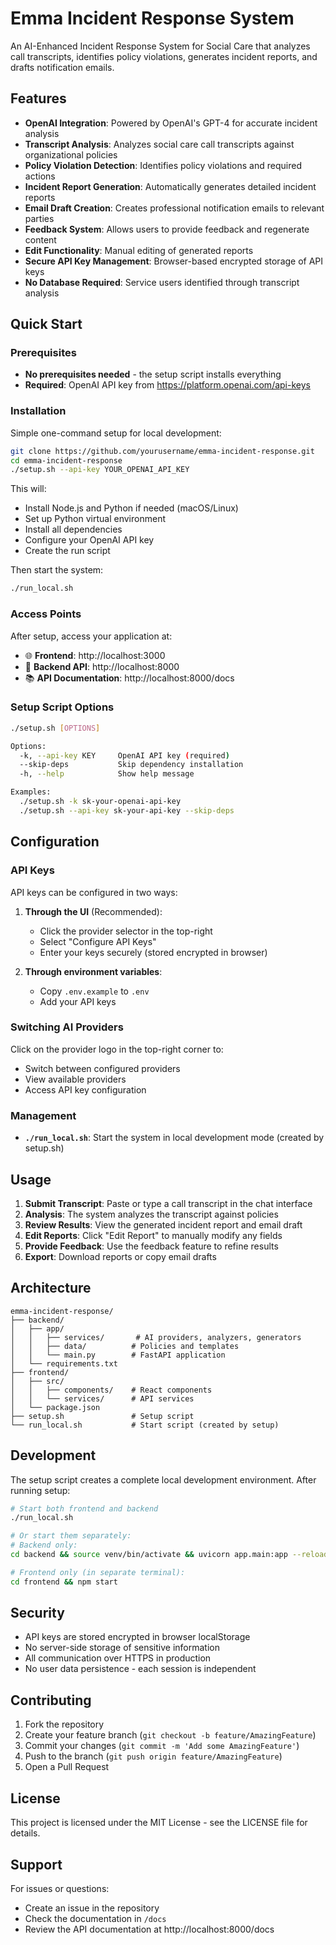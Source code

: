 # Emma Incident Response System

An AI-Enhanced Incident Response System for Social Care that analyzes call transcripts, identifies policy violations, generates incident reports, and drafts notification emails.

## Features

- **OpenAI Integration**: Powered by OpenAI's GPT-4 for accurate incident analysis
- **Transcript Analysis**: Analyzes social care call transcripts against organizational policies
- **Policy Violation Detection**: Identifies policy violations and required actions
- **Incident Report Generation**: Automatically generates detailed incident reports
- **Email Draft Creation**: Creates professional notification emails to relevant parties
- **Feedback System**: Allows users to provide feedback and regenerate content
- **Edit Functionality**: Manual editing of generated reports
- **Secure API Key Management**: Browser-based encrypted storage of API keys
- **No Database Required**: Service users identified through transcript analysis

## Quick Start

### Prerequisites

- **No prerequisites needed** - the setup script installs everything
- **Required**: OpenAI API key from https://platform.openai.com/api-keys

### Installation

Simple one-command setup for local development:

```bash
git clone https://github.com/yourusername/emma-incident-response.git
cd emma-incident-response
./setup.sh --api-key YOUR_OPENAI_API_KEY
```

This will:
- Install Node.js and Python if needed (macOS/Linux)
- Set up Python virtual environment
- Install all dependencies
- Configure your OpenAI API key
- Create the run script

Then start the system:
```bash
./run_local.sh
```

### Access Points

After setup, access your application at:
- 🌐 **Frontend**: http://localhost:3000
- 🔗 **Backend API**: http://localhost:8000  
- 📚 **API Documentation**: http://localhost:8000/docs

### Setup Script Options

```bash
./setup.sh [OPTIONS]

Options:
  -k, --api-key KEY     OpenAI API key (required)
  --skip-deps           Skip dependency installation
  -h, --help            Show help message

Examples:
  ./setup.sh -k sk-your-openai-api-key
  ./setup.sh --api-key sk-your-api-key --skip-deps
```

## Configuration

### API Keys

API keys can be configured in two ways:

1. **Through the UI** (Recommended):
   - Click the provider selector in the top-right
   - Select "Configure API Keys"
   - Enter your keys securely (stored encrypted in browser)

2. **Through environment variables**:
   - Copy `.env.example` to `.env`
   - Add your API keys

### Switching AI Providers

Click on the provider logo in the top-right corner to:
- Switch between configured providers
- View available providers
- Access API key configuration

### Management

- **`./run_local.sh`**: Start the system in local development mode (created by setup.sh)

## Usage

1. **Submit Transcript**: Paste or type a call transcript in the chat interface
2. **Analysis**: The system analyzes the transcript against policies
3. **Review Results**: View the generated incident report and email draft
4. **Edit Reports**: Click "Edit Report" to manually modify any fields
5. **Provide Feedback**: Use the feedback feature to refine results
6. **Export**: Download reports or copy email drafts

## Architecture

```
emma-incident-response/
├── backend/
│   ├── app/
│   │   ├── services/       # AI providers, analyzers, generators
│   │   ├── data/          # Policies and templates
│   │   └── main.py        # FastAPI application
│   └── requirements.txt
├── frontend/
│   ├── src/
│   │   ├── components/    # React components
│   │   └── services/      # API services
│   └── package.json
├── setup.sh               # Setup script
└── run_local.sh           # Start script (created by setup)
```

## Development

The setup script creates a complete local development environment. After running setup:

```bash
# Start both frontend and backend
./run_local.sh

# Or start them separately:
# Backend only:
cd backend && source venv/bin/activate && uvicorn app.main:app --reload

# Frontend only (in separate terminal):
cd frontend && npm start
```

## Security

- API keys are stored encrypted in browser localStorage
- No server-side storage of sensitive information
- All communication over HTTPS in production
- No user data persistence - each session is independent

## Contributing

1. Fork the repository
2. Create your feature branch (`git checkout -b feature/AmazingFeature`)
3. Commit your changes (`git commit -m 'Add some AmazingFeature'`)
4. Push to the branch (`git push origin feature/AmazingFeature`)
5. Open a Pull Request

## License

This project is licensed under the MIT License - see the LICENSE file for details.

## Support

For issues or questions:
- Create an issue in the repository
- Check the documentation in `/docs`
- Review the API documentation at http://localhost:8000/docs
